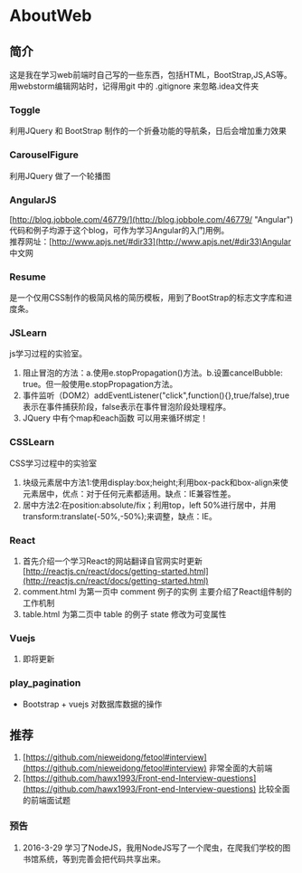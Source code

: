 # AboutWeb #
## 简介 ##
这是我在学习web前端时自己写的一些东西，包括HTML，BootStrap,JS,AS等。</br>
用webstorm编辑网站时，记得用git 中的 .gitignore 来忽略.idea文件夹
### Toggle ###
利用JQuery 和 BootStrap 制作的一个折叠功能的导航条，日后会增加重力效果
### CarouselFigure ###
利用JQuery 做了一个轮播图
### AngularJS ###
[http://blog.jobbole.com/46779/](http://blog.jobbole.com/46779/ "Angular") 代码和例子均源于这个blog，可作为学习Angular的入门用例。<br/>
推荐网址：[http://www.apjs.net/#dir33](http://www.apjs.net/#dir33)Angular 中文网
### Resume ###
是一个仅用CSS制作的极简风格的简历模板，用到了BootStrap的标志文字库和进度条。
### JSLearn ###
js学习过程的实验室。</br>
1. 阻止冒泡的方法：a.使用e.stopPropagation()方法。b.设置cancelBubble: true。但一般使用e.stopPropagation方法。</br>
2. 事件监听（DOM2）addEventListener("click",function(){},true/false),true表示在事件捕获阶段，false表示在事件冒泡阶段处理程序。
3. JQuery 中有个map和each函数 可以用来循环绑定！
### CSSLearn ###
CSS学习过程中的实验室</br>
1. 块级元素居中方法1:使用display:box;height;利用box-pack和box-align来使元素居中，优点：对于任何元素都适用。缺点：IE兼容性差。</br>
2. 居中方法2:在position:absolute/fix；利用top，left 50%进行居中，并用transform:translate(-50%,-50%);来调整，缺点：IE。
### React ###
1. 首先介绍一个学习React的网站翻译自官网实时更新[http://reactjs.cn/react/docs/getting-started.html](http://reactjs.cn/react/docs/getting-started.html)
2. comment.html 为第一页中 comment 例子的实例 主要介绍了React组件制的工作机制
3. table.html 为第二页中 table 的例子 state 修改为可变属性
### Vuejs ###
1. 即将更新

### play_pagination ###
+ Bootstrap + vuejs 对数据库数据的操作
## 推荐 ##
1. [https://github.com/nieweidong/fetool#interview](https://github.com/nieweidong/fetool#interview) 非常全面的大前端
2. [https://github.com/hawx1993/Front-end-Interview-questions](https://github.com/hawx1993/Front-end-Interview-questions) 比较全面的前端面试题

### 预告 ###
1. 2016-3-29 学习了NodeJS，我用NodeJS写了一个爬虫，在爬我们学校的图书馆系统，等到完善会把代码共享出来。